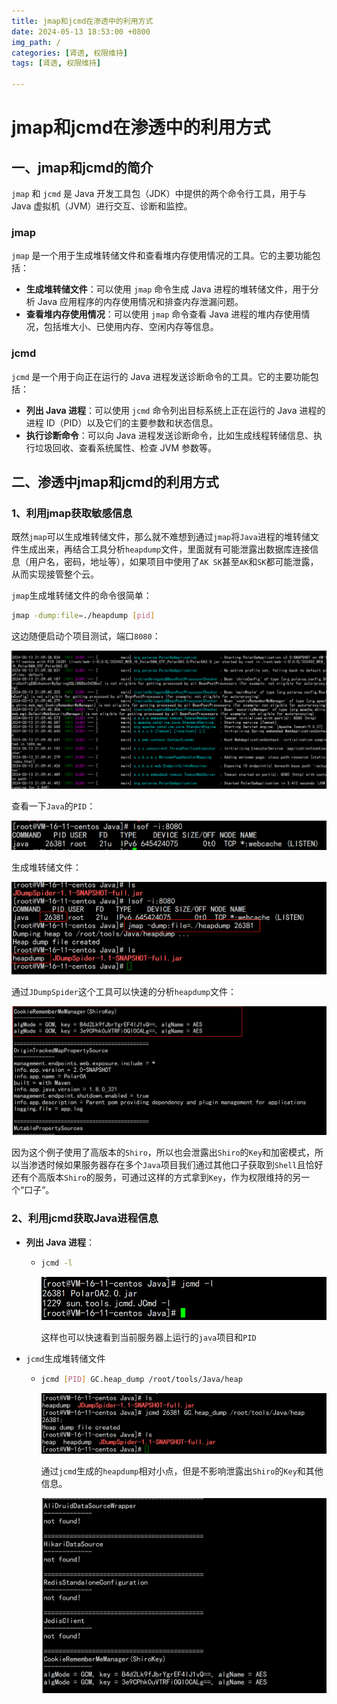 ```yaml
---
title: jmap和jcmd在渗透中的利用方式
date: 2024-05-13 18:53:00 +0800
img_path: /
categories: [肾透, 权限维持]
tags: [肾透, 权限维持]

---
```


# jmap和jcmd在渗透中的利用方式

## 一、jmap和jcmd的简介

`jmap` 和 `jcmd` 是 Java 开发工具包（JDK）中提供的两个命令行工具，用于与 Java 虚拟机（JVM）进行交互、诊断和监控。

### jmap

`jmap` 是一个用于生成堆转储文件和查看堆内存使用情况的工具。它的主要功能包括：

- **生成堆转储文件**：可以使用 `jmap` 命令生成 Java 进程的堆转储文件，用于分析 Java 应用程序的内存使用情况和排查内存泄漏问题。
- **查看堆内存使用情况**：可以使用 `jmap` 命令查看 Java 进程的堆内存使用情况，包括堆大小、已使用内存、空闲内存等信息。

### jcmd

`jcmd` 是一个用于向正在运行的 Java 进程发送诊断命令的工具。它的主要功能包括：

- **列出 Java 进程**：可以使用 `jcmd` 命令列出目标系统上正在运行的 Java 进程的进程 ID（PID）以及它们的主要参数和状态信息。
- **执行诊断命令**：可以向 Java 进程发送诊断命令，比如生成线程转储信息、执行垃圾回收、查看系统属性、检查 JVM 参数等。

## 二、渗透中jmap和jcmd的利用方式

### 1、利用jmap获取敏感信息

既然`jmap`可以生成堆转储文件，那么就不难想到通过`jmap`将`Java`进程的堆转储文件生成出来，再结合工具分析`heapdump`文件，里面就有可能泄露出数据库连接信息（用户名，密码，地址等），如果项目中使用了`AK SK`甚至`AK`和`SK`都可能泄露，从而实现接管整个云。

`jmap`生成堆转储文件的命令很简单：

```bash
jmap -dump:file=./heapdump [pid]
```

这边随便启动个项目测试，端口`8080`：

![image-20240513211025480](assets/image-20240513211025480.png)

查看一下`Java`的`PID`：

![image-20240513211153564](assets/image-20240513211153564.png)

生成堆转储文件：

![image-20240513211301751](assets/image-20240513211301751.png)

通过`JDumpSpider`这个工具可以快速的分析`heapdump`文件：

![image-20240513211503158](assets/image-20240513211503158.png)

因为这个例子使用了高版本的`Shiro`，所以也会泄露出`Shiro`的`Key`和加密模式，所以当渗透时候如果服务器存在多个`Java`项目我们通过其他口子获取到`Shell`且恰好还有个高版本`Shiro`的服务，可通过这样的方式拿到`Key`，作为权限维持的另一个“口子“。

### 2、利用jcmd获取Java进程信息

- **列出 Java 进程**：

  - ```bash
    jcmd -l
    ```

    ![image-20240513212243868](assets/image-20240513212243868.png)

    这样也可以快速看到当前服务器上运行的`java`项目和`PID`

- `jcmd`生成堆转储文件

  - ```bash
    jcmd [PID] GC.heap_dump /root/tools/Java/heap
    ```

    ![image-20240513212857119](assets/image-20240513212857119.png)

    通过`jcmd`生成的`heapdump`相对小点，但是不影响泄露出`Shiro`的`Key`和其他信息。

    ![image-20240513213049026](assets/image-20240513213049026.png)

